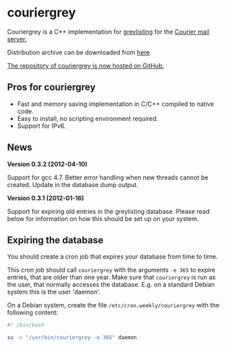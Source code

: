 couriergrey
===========

Couriergrey is a C++ implementation for
[greylisting](http://en.wikipedia.org/wiki/Greylisting) for the [Courier mail
server.](http://www.courier-mta.org/)

Distribution archive can be downloaded from
[here](https://couriergrey.com/download/).

[The repository of couriergrey is now hosted on
GitHub.](https://github.com/mawis/couriergrey/)


Pros for couriergrey
--------------------

* Fast and memory saving implementation in C/C++ compiled to native code.
* Easy to install, no scripting environment required.
* Support for IPv6.


News
----

**Version 0.3.2 (2012-04-10)**

Support for gcc 4.7. Better error handling when new threads cannot be
created. Update in the database dump output.

**Version 0.3.1 (2012-01-16)**

Support for expiring old entries in the greylisting database. Please read below
for information on how this should be set up on your system.


Expiring the database
---------------------

You should create a cron job that expires your database from time to time.

This cron job should call `couriergrey` with the arguments `-e 365` to expire
entries, that are older than one year. Make sure that `couriergrey` is run as
the user, that normally accesses the database. E.g. on a standard Debian system
this is the user 'daemon'.

On a Debian system, create the file `/etc/cron.weekly/couriergrey` with
the following content:

```sh
#! /bin/bash

su -c "/usr/bin/couriergrey -e 365" daemon
```
